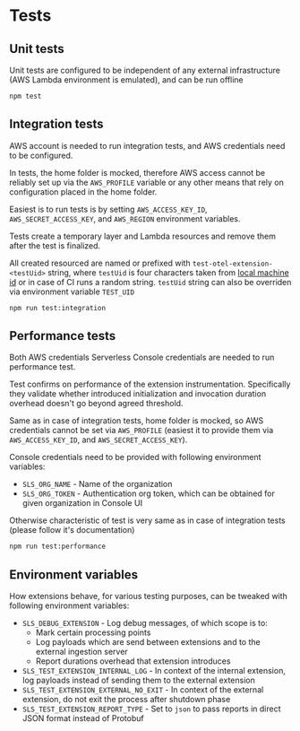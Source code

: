 # Tests

## Unit tests

Unit tests are configured to be independent of any external infrastructure (AWS Lambda environment is emulated), and can be run offline

```bash
npm test
```

## Integration tests

AWS account is needed to run integration tests, and AWS credentials need to be configured.

In tests, the home folder is mocked, therefore AWS access cannot be reliably set up via the `AWS_PROFILE` variable or any other means that rely on configuration placed in the home folder.

Easiest is to run tests is by setting `AWS_ACCESS_KEY_ID`, `AWS_SECRET_ACCESS_KEY`, and `AWS_REGION` environment variables.

Tests create a temporary layer and Lambda resources and remove them after the test is finalized.

All created resourced are named or prefixed with `test-otel-extension-<testUid>` string, where `testUid` is four characters taken from [local machine id](https://www.npmjs.com/package/node-machine-id) or in case of CI runs a random string. `testUid` string can also be overriden via environment variable `TEST_UID`

```bash
npm run test:integration
```

## Performance tests

Both AWS credentials Serverless Console credentials are needed to run performance test.

Test confirms on performance of the extension instrumentation. Specifically they validate whether introduced initialization and invocation duration overhead doesn't go beyond agreed threshold.

Same as in case of integration tests, home folder is mocked, so AWS credentials cannot be set via `AWS_PROFILE` (easiest it to provide them via `AWS_ACCESS_KEY_ID`, and `AWS_SECRET_ACCESS_KEY`).

Console credentials need to be provided with following environment variables:

- `SLS_ORG_NAME` - Name of the organization
- `SLS_ORG_TOKEN` - Authentication org token, which can be obtained for given organization in Console UI

Otherwise characteristic of test is very same as in case of integration tests (please follow it's documentation)

```bash
npm run test:performance
```

## Environment variables

How extensions behave, for various testing purposes, can be tweaked with following environment variables:

- `SLS_DEBUG_EXTENSION` - Log debug messages, of which scope is to:
  - Mark certain processing points
  - Log payloads which are send between extensions and to the external ingestion server
  - Report durations overhead that extension introduces
- `SLS_TEST_EXTENSION_INTERNAL_LOG` - In context of the internal extension, log payloads instead of sending them to the external extension
- `SLS_TEST_EXTENSION_EXTERNAL_NO_EXIT` - In context of the external extension, do not exit the process after shutdown phase
- `SLS_TEST_EXTENSION_REPORT_TYPE` - Set to `json` to pass reports in direct JSON format instead of Protobuf
